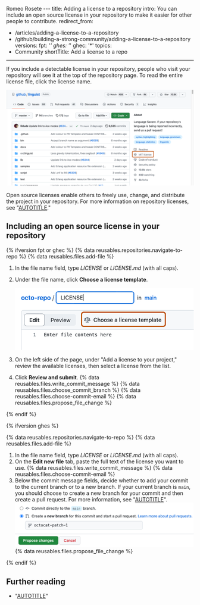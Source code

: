 Romeo Rosete ---
title: Adding a license to a repository
intro: You can include an open source license in your repository to make it easier for other people to contribute.
redirect_from:
  - /articles/adding-a-license-to-a-repository
  - /github/building-a-strong-community/adding-a-license-to-a-repository
versions:
  fpt: '*'
  ghes: '*'
  ghec: '*'
topics:
  - Community
shortTitle: Add a license to a repo
---
If you include a detectable license in your repository, people who visit your repository will see it at the top of the repository page. To read the entire license file, click the license name.

![Screenshot of the main page of the github-linguist/linguist repository. In the right sidebar, "MIT license," preceded by a law icon, is outlined in dark orange.](/assets/images/help/repository/repo-license-indicator.png)

Open source licenses enable others to freely use, change, and distribute the project in your repository. For more information on repository licenses, see "[AUTOTITLE](/repositories/managing-your-repositorys-settings-and-features/customizing-your-repository/licensing-a-repository)."

## Including an open source license in your repository

<!--Dotcom version uses the license tool-->
{% ifversion fpt or ghec %}
{% data reusables.repositories.navigate-to-repo %}
{% data reusables.files.add-file %}
1. In the file name field, type _LICENSE_ or _LICENSE.md_ (with all caps).
1. Under the file name, click **Choose a license template**.

   ![Screenshot of the new file form, with "LICENSE" entered in the file name field. A button, labeled "Choose a license template," is outlined in dark orange.](/assets/images/help/repository/license-tool.png)
1. On the left side of the page, under "Add a license to your project," review the available licenses, then select a license from the list.
1. Click **Review and submit**.
{% data reusables.files.write_commit_message %}
{% data reusables.files.choose_commit_branch %}
{% data reusables.files.choose-commit-email %}
{% data reusables.files.propose_file_change %}

{% endif %}

<!--GHE version just adds a file named LICENSE or LICENSE.md-->
{% ifversion ghes %}

{% data reusables.repositories.navigate-to-repo %}
{% data reusables.files.add-file %}
1. In the file name field, type _LICENSE_ or _LICENSE.md_ (with all caps).
1. On the **Edit new file** tab, paste the full text of the license you want to use.
{% data reusables.files.write_commit_message %}
{% data reusables.files.choose-commit-email %}
1. Below the commit message fields, decide whether to add your commit to the current branch or to a new branch. If your current branch is `main`, you should choose to create a new branch for your commit and then create a pull request. For more information, see "[AUTOTITLE](/pull-requests/collaborating-with-pull-requests/proposing-changes-to-your-work-with-pull-requests/creating-a-pull-request)".
![Screenshot of a {% data variables.product.prodname_dotcom %} pull request showing a radio button to commit directly to the main branch or to create a new branch. New branch is selected.](/assets/images/help/repository/choose-commit-branch.png)
{% data reusables.files.propose_file_change %}

{% endif %}

## Further reading

- "[AUTOTITLE](/communities/setting-up-your-project-for-healthy-contributions/setting-guidelines-for-repository-contributors)"

